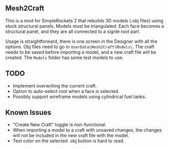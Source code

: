 ## Mesh2Craft

This is a mod for SimpleRockets 2 that rebuilds 3D models (.obj files) using stock structural panels. Models must be triangulated. Each face becomes a structural panel, and they are all connected to a signle root part.

Usage is straightforward, there is one screen in the Designer with all the options. Obj files need to go in `UserData\Mesh2Craft\Models\`. The craft needs to be saved before importing a model, and a new craft file will be created. The `Models` folder has some test models to use.

## TODO

* Implement overwriting the current craft.
* Option to auto-select root when a face is selected.
* Possibly support wireframe models using cylindrical fuel tanks.

## Known Issues

* "Create New Craft" toggle is non-functional.
* When importing a model to a craft with unsaved changes, the changes will not be included in the new craft file with the model.
* Text color on the selected .obj button is hard to read.